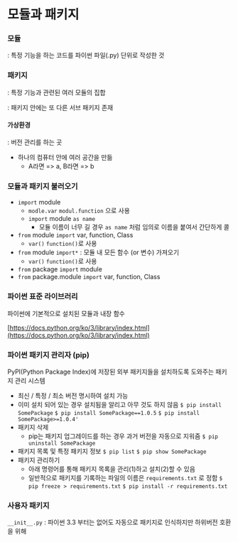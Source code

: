 # 모듈과 패키지

### 모듈

: 특정 기능을 하는 코드를 파이썬 파일(.py) 단위로 작성한 것

### 패키지

: 특정 기능과 관련된 여러 모듈의 집합

: 패키지 안에는 또 다른 서브 패키지 존재

#### 가상환경
: 버전 관리를 하는 곳
- 하나의 컴퓨터 안에 여러 공간을 만듦
  - A라면 => a, B라면 => b

### 모듈과 패키지 불러오기

- `import` module
  - `modle.var` `modul.function` 으로 사용
  - `import` module `as name`
    - 모듈 이름이 너무 길 경우 `as name` 처럼 임의로 이름을 붙여서 간단하게 콜
- `from` module `import` var, function, Class
  - `var()` `function()`로 사용
- `from` module `import*` : 모듈 내 모든 함수 (or 변수) 가져오기
  - `var()` `function()`로 사용
- `from` package `import` module
- `from` package.module `import` var, function, Class

### 파이썬 표준 라이브러리

파이썬에 기본적으로 설치된 모듈과 내장 함수

[https://docs.python.org/ko/3/library/index.html](https://docs.python.org/ko/3/library/index.html)

### 파이썬 패키지 관리자 (pip)

PyPI(Python Package Index)에 저장된 외부 패키지들을 설치하도록 도와주는 패키지 관리 시스템

- 최신 / 특정 / 최소 버전 명시하여 설치 가능
- 이미 설치 되어 있는 경우 설치됨을 알리고 아무 것도 하지 않음
  `$ pip install SomePackage`
  `$ pip install SomePackage==1.0.5`
  `$ pip install SomePackage>=1.0.4'`
- 패키지 삭제
  - pip는 패키지 업그레이드를 하는 경우 과거 버전을 자동으로 지워줌
    `$ pip uninstall SomePackage`
- 패키지 목록 및 특정 패키지 정보
  `$ pip list`
  `$ pip show SomePackage`
- 패키지 관리하기
  - 아래 명령어를 통해 패키지 목록을 관리(1)하고 설치(2)할 수 있음
  - 일반적으로 패키지를 기록하는 파일의 이름은 `requirements.txt` 로 정함
    `$ pip freeze > requirements.txt`
    `$ pip install -r requirements.txt`

### 사용자 패키지

`__init__.py` : 파이썬 3.3 부터는 없어도 자동으로 패키지로 인식하지만 하위버전 호환을 위해